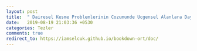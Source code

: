 ```yaml
---
layout: post
title:  " Dairesel Kesme Problemlerinin Cozumunde Ucgensel Alanlara Dayali Bir Baslangic Yerlesimi Algoritmasi"
date:   2019-08-19 21:03:36 +0530
categories: Tezler
comments: true
redirect_to: https://iamselcuk.github.io/bookdown-ort/doc/
---
```

